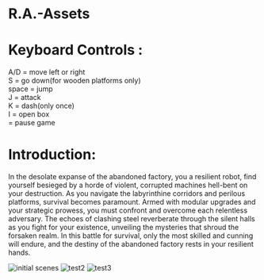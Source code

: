 # R.A.-Assets

<h1>Keyboard Controls :   </h1>

A/D = move left or right                                                                                 
S = go down(for wooden platforms only)                                                        
space = jump                                                     
J = attack                                                                                                          
K = dash(only once)                                                     
I = open box                                                     
<esc> = pause game                                                     

<h1>Introduction:  </h1>

In the desolate expanse of the abandoned factory, you
a resilient robot, find yourself besieged by a horde of violent, 
corrupted machines hell-bent on your destruction. As you navigate the labyrinthine corridors and perilous platforms, 
survival becomes paramount. Armed with modular upgrades and your strategic prowess,
you must confront and overcome each relentless adversary. The echoes of clashing steel reverberate through the silent halls as you fight for your existence, 
unveiling the mysteries that shroud the forsaken realm. In this battle for survival, 
only the most skilled and cunning will endure, and the destiny of the abandoned factory rests in your resilient hands.

![initial scenes](https://github.com/necojy/R.A.-Assets/assets/52877238/acd8f297-c17a-402f-92f6-fabc26a7d2ee)
![test2](https://github.com/necojy/R.A.-Assets/assets/52877238/9ca8d752-2da4-422a-9719-cc0f70ac77ff)
![test3](https://github.com/necojy/R.A.-Assets/assets/52877238/a456a4bb-16e5-4f7c-9db4-84cf32901138)
